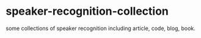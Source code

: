 # speaker-recognition-collection
some collections of speaker recognition including article, code, blog, book.

